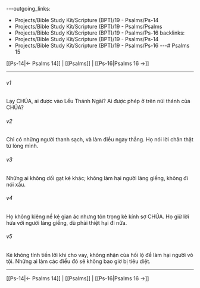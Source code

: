 ---outgoing_links:
  - Projects/Bible Study Kit/Scripture (BPT)/19 - Psalms/Ps-14
  - Projects/Bible Study Kit/Scripture (BPT)/19 - Psalms/Psalms
  - Projects/Bible Study Kit/Scripture (BPT)/19 - Psalms/Ps-16
backlinks:
  - Projects/Bible Study Kit/Scripture (BPT)/19 - Psalms/Ps-14
  - Projects/Bible Study Kit/Scripture (BPT)/19 - Psalms/Ps-16
---# Psalms 15

[[Ps-14|← Psalms 14]] | [[Psalms]] | [[Ps-16|Psalms 16 →]]
***



###### v1 
Lạy CHÚA, ai được vào Lều Thánh Ngài? Ai được phép ở trên núi thánh của CHÚA? 

###### v2 
Chỉ có những người thanh sạch, và làm điều ngay thẳng. Họ nói lời chân thật từ lòng mình. 

###### v3 
Những ai không dối gạt kẻ khác; không làm hại người láng giềng, không đi nói xấu. 

###### v4 
Họ không kiêng nể kẻ gian ác nhưng tôn trọng kẻ kính sợ CHÚA. Họ giữ lời hứa với người láng giềng, dù phải thiệt hại đi nữa. 

###### v5 
Kẻ không tính tiền lời khi cho vay, không nhận của hối lộ để làm hại người vô tội. Những ai làm các điều đó sẽ không bao giờ bị tiêu diệt.

***
[[Ps-14|← Psalms 14]] | [[Psalms]] | [[Ps-16|Psalms 16 →]]
